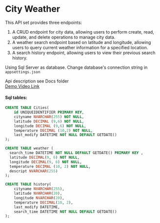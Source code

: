 # City Weather
This API set provides three endpoints:
1. A CRUD endpoint for city data, allowing users to perform create, read, update, and delete operations to manage city data.  
2. A weather search endpoint based on latitude and longitude, allowing users to query current weather information for a specified  location.  
3. A search history endpoint, allowing users to view their previous search history.

Using Sql Server as database.
Change database's connection string in `appsettings.json`



Api description see Docs folder  
[Demo Video Link](https://youtu.be/rQYHkT3IuLI)




#### Sql tables:
``` Sql
CREATE TABLE Cities(
	id UNIQUEIDENTIFIER PRIMARY KEY,
	cityname NVARCHAR(255) NOT NULL,
	latitude DECIMAL (9,6) NOT NULL,
	longitude DECIMAL (9,6) NOT NULL,
	temperature DECIMAL (10,2) NOT NULL,
	last_modify DATETIME NOT NULL DEFAULT GETDATE()
);

CREATE TABLE weather (
  search_time DATETIME NOT NULL DEFAULT GETDATE() PRIMARY KEY ,
  latitude DECIMAL(9, 6) NOT NULL,
  longitude DECIMAL(9, 6) NOT NULL,
  temperature DECIMAL (10, 2) NOT NULL,
  descript NVARCHAR(255)
);

CREATE TABLE history(
	cityname NVARCHAR(255),
	latitude NVARCHAR(20),
	longitude NVARCHAR(20),
	temperature DECIMAL(10, 2),
	last_modify DATETIME,
	search_time DATETIME NOT NULL DEFAULT GETDATE()
);
```
